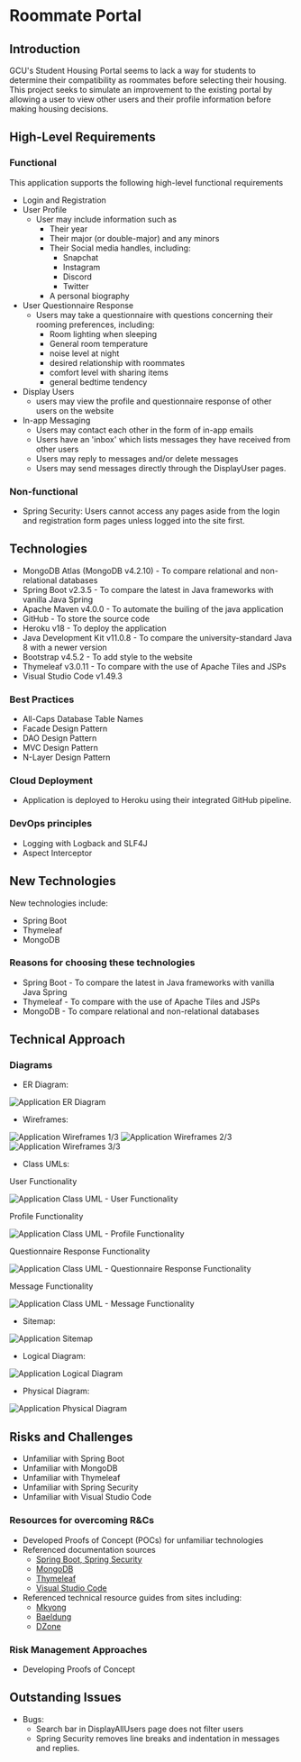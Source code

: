 # Roommate Portal


## Introduction

GCU's Student Housing Portal seems to lack a way for students to determine their compatibility as roommates before selecting their housing. This project seeks to simulate an improvement to the existing portal by allowing a user to view other users and their profile information before making housing decisions.

## High-Level Requirements

### Functional
This application supports the following high-level functional requirements
 - Login and Registration
 - User Profile
   - User may include information such as
     - Their year
     - Their major (or double-major) and any minors
     - Their Social media handles, including:
       - Snapchat
       - Instagram
       - Discord
       - Twitter
     - A personal biography 
 - User Questionnaire Response
   - Users may take a questionnaire with questions concerning their rooming preferences, including:
     - Room lighting when sleeping
     - General room temperature
     - noise level at night
     - desired relationship with roommates
     - comfort level with sharing items
     - general bedtime tendency
 - Display Users
   - users may view the profile and questionnaire response of other users on the website
 - In-app Messaging
   - Users may contact each other in the form of in-app emails
   - Users have an 'inbox' which lists messages they have received from other users
   - Users may reply to messages and/or delete messages 
   - Users may send messages directly through the DisplayUser pages. 

### Non-functional
 - Spring Security: Users cannot access any pages aside from the login and registration form pages unless logged into the site first.

## Technologies

- MongoDB Atlas (MongoDB v4.2.10) - To compare relational and non-relational databases
- Spring Boot v2.3.5 - To compare the latest in Java frameworks with vanilla Java Spring
- Apache Maven v4.0.0 - To automate the builing of the java application
- GitHub - To store the source code
- Heroku v18 - To deploy the application
- Java Development Kit v11.0.8 - To compare the university-standard Java 8 with a newer version
- Bootstrap v4.5.2 - To add style to the website
- Thymeleaf v3.0.11 - To compare with the use of Apache Tiles and JSPs
- Visual Studio Code v1.49.3


### Best Practices
- All-Caps Database Table Names
- Facade Design Pattern
- DAO Design Pattern
- MVC Design Pattern
- N-Layer Design Pattern

### Cloud Deployment
- Application is deployed to Heroku using their integrated GitHub pipeline.

### DevOps principles
- Logging with Logback and SLF4J
- Aspect Interceptor

## New Technologies

New technologies include:
- Spring Boot
- Thymeleaf
- MongoDB

### Reasons for choosing these technologies
- Spring Boot - To compare the latest in Java frameworks with vanilla Java Spring
- Thymeleaf - To compare with the use of Apache Tiles and JSPs
- MongoDB - To compare relational and non-relational databases

## Technical Approach

### Diagrams

- ER Diagram:

![Application ER Diagram](diagrams/er_diagram.png)

- Wireframes:

![Application Wireframes 1/3](diagrams/senior_wireframes-Page-1.png)
![Application Wireframes 2/3](diagrams/senior_wireframes-Page-2.png)
![Application Wireframes 3/3](diagrams/senior_wireframes-Page-3.png)

- Class UMLs:


User Functionality

![Application Class UML - User Functionality](diagrams/classUML-User%20Functionality.png)


Profile Functionality

![Application Class UML - Profile Functionality](diagrams/classUML-Profile%20Functionality.png)


Questionnaire Response Functionality

![Application Class UML - Questionnaire Response Functionality](diagrams/classUML-QuestionnaireResponse%20Functionality.png)


Message Functionality

![Application Class UML - Message Functionality](diagrams/classUML-Message%20Functionality.png)

- Sitemap:

![Application Sitemap](diagrams/site_map.png)

- Logical Diagram:

![Application Logical Diagram](diagrams/project_proposal_block_diagram.png)

- Physical Diagram:

![Application Physical Diagram](diagrams/physical_diagram.png)


## Risks and Challenges

- Unfamiliar with Spring Boot
- Unfamiliar with MongoDB
- Unfamiliar with Thymeleaf
- Unfamiliar with Spring Security
- Unfamiliar with Visual Studio Code

### Resources for overcoming R&Cs
- Developed Proofs of Concept (POCs) for unfamiliar technologies
- Referenced documentation sources
  - [Spring Boot, Spring Security](https://spring.io/guides)
  - [MongoDB](https://docs.mongodb.com/manual/)
  - [Thymeleaf](https://www.thymeleaf.org/documentation.html)
  - [Visual Studio Code](code.visualstudio.com/docs)
- Referenced technical resource guides from sites including:
  - [Mkyong](https://mkyong.com/)
  - [Baeldung](https://www.baeldung.com/)
  - [DZone](https://dzone.com/)

### Risk Management Approaches
- Developing Proofs of Concept

## Outstanding Issues
- Bugs:
  - Search bar in DisplayAllUsers page does not filter users
  - Spring Security removes line breaks and indentation in messages and replies.

